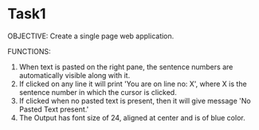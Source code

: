 # Task1
OBJECTIVE:
Create a single page web application.

FUNCTIONS:
1. When text is pasted on the right pane, the sentence numbers are automatically visible along with it.
2. If clicked on any line it will print 'You are on line no: X', where X is the sentence number in which the cursor is clicked.
3. If clicked when no pasted text is present, then it will give message 'No Pasted Text present.'
4. The Output has font size of 24, aligned at center and is of blue color.
